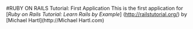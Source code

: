 #RUBY ON RAILS Tutorial: First Application
This is the first application for
[*Ruby on Rails Tutorial: Learn Rails by Example*] (http://railstutorial.org/) by [Michael Hartl](http://Michael Hartl.com)